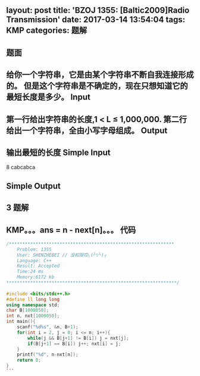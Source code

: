 layout: post
title: 'BZOJ 1355: [Baltic2009]Radio Transmission'
date: 2017-03-14 13:54:04
tags: KMP
categories: 题解
---
题面
--------------
给你一个字符串，它是由某个字符串不断自我连接形成的。 但是这个字符串是不确定的，现在只想知道它的最短长度是多少。
Input
--------------
第一行给出字符串的长度,1 < L ≤ 1,000,000. 第二行给出一个字符串，全由小写字母组成。
Output
--------------
输出最短的长度
Simple Input
--------------
8
cabcabca

Simple Output
--------------
3
题解
--------------
KMP。。。ans = n - next[n]。。。
代码
--------------
```cpp
/**************************************************************
	Problem: 1355
	User: SHENZHEBEI // 没权限哎╮(╯▽╰)╭
	Language: C++
	Result: Accepted
	Time:24 ms
	Memory:6172 kb
****************************************************************/
 
#include <bits/stdc++.h>
#define ll long long
using namespace std;
char B[1000050];
int n, nxt[1000050];
int main(){
	scanf("%d%s", &n, B+1);
	for(int i = 2, j = 0; i <= n; i++){
		while(j && B[j+1] != B[i]) j = nxt[j];
		if(B[j+1] == B[i]) j++; nxt[i] = j;
	}
	printf("%d", n-nxt[n]);
	return 0;
}
﻿```